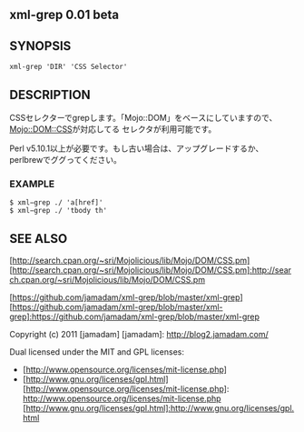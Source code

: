 xml-grep 0.01 beta
---------------

## SYNOPSIS
    
    xml-grep 'DIR' 'CSS Selector'

## DESCRIPTION

CSSセレクターでgrepします。「Mojo::DOM」をベースにしていますので、[Mojo::DOM::CSS]が対応してる
セレクタが利用可能です。

Perl v5.10.1以上が必要です。もし古い場合は、アップグレードするか、perlbrewでググってください。

[Mojo::DOM::CSS]:http://search.cpan.org/~sri/Mojolicious/lib/Mojo/DOM/CSS.pm

### EXAMPLE

    $ xml−grep ./ 'a[href]'
    $ xml−grep ./ 'tbody th'

## SEE ALSO

[http://search.cpan.org/~sri/Mojolicious/lib/Mojo/DOM/CSS.pm]
[http://search.cpan.org/~sri/Mojolicious/lib/Mojo/DOM/CSS.pm]:http://search.cpan.org/~sri/Mojolicious/lib/Mojo/DOM/CSS.pm

[https://github.com/jamadam/xml-grep/blob/master/xml-grep]
[https://github.com/jamadam/xml-grep/blob/master/xml-grep]:https://github.com/jamadam/xml-grep/blob/master/xml-grep

Copyright (c) 2011 [jamadam]
[jamadam]: http://blog2.jamadam.com/

Dual licensed under the MIT and GPL licenses:

- [http://www.opensource.org/licenses/mit-license.php]
- [http://www.gnu.org/licenses/gpl.html]
[http://www.opensource.org/licenses/mit-license.php]: http://www.opensource.org/licenses/mit-license.php
[http://www.gnu.org/licenses/gpl.html]:http://www.gnu.org/licenses/gpl.html